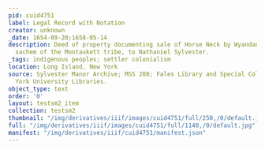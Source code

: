 ```yaml
---
pid: cuid4751
label: Legal Record with Notation
creator: unknown
_date: 1654-09-20;1658-05-14
description: Deed of property documenting sale of Horse Neck by Wyandanch (Wyandance),
  sachem of the Montaukett tribe, to Nathaniel Sylvester.
_tags: indigenous peoples; settler colonialism
location: Long Island, New York
source: Sylvester Manor Archive; MSS 208; Fales Library and Special Collections, New
  York University Libraries.
object_type: text
order: '0'
layout: testsm2_item
collection: testsm2
thumbnail: "/img/derivatives/iiif/images/cuid4751/full/250,/0/default.jpg"
full: "/img/derivatives/iiif/images/cuid4751/full/1140,/0/default.jpg"
manifest: "/img/derivatives/iiif/cuid4751/manifest.json"
---
```


